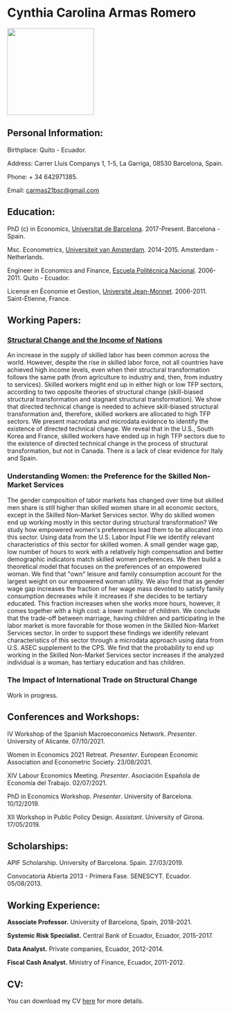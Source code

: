 # Cynthia Carolina Armas Romero

<img src="https://user-images.githubusercontent.com/69975099/137477687-5eb1f24a-8da1-405a-a9d9-039320578913.JPG" width="200" height="200">

## Personal Information:

Birthplace: Quito - Ecuador.

Address: Carrer Lluís Companys 1, 1-5, La Garriga, 08530 Barcelona, Spain.

Phone: + 34 642971385.

Email: carmas21bsc@gmail.com

## Education:

PhD (c) in Economics, [Universitat de Barcelona](https://www.ub.edu/school-economics/). 2017-Present. Barcelona - Spain.

Msc. Econometrics, [Universiteit van Amsterdam](https://ase.uva.nl/content/masters/econometrics/econometrics.html?cb#Econometrics). 2014-2015. Amsterdam - Netherlands.

Engineer in Economics and Finance, [Escuela Politécnica Nacional](https://www.epn.edu.ec/carrera-de-ingenieria-en-ciencias-economicas-y-financieras/). 2006-2011. Quito - Ecuador.

License en Économie et Gestion, [Université Jean-Monnet](https://se2.univ-st-etienne.fr/fr/etudier-a-se2/la-licence-d-economie.html). 2006-2011. Saint-Étienne, France.

## Working Papers:

### [Structural Change and the Income of Nations](https://papers.ssrn.com/sol3/papers.cfm?abstract_id=3855308)

An increase in the supply of skilled labor has been common across the world. However, despite the rise in skilled labor force, not all countries have achieved high income levels, even when their structural transformation follows the same path (from agriculture to industry and, then, from industry to services). Skilled workers might end up in either high or low TFP sectors, according to two opposite theories of structural change (skill-biased structural transformation and stagnant structural transformation). We show that directed technical change is needed to achieve skill-biased structural transformation and, therefore, skilled workers are allocated to high TFP sectors. We present macrodata and microdata evidence to identify the existence of directed technical change. We reveal that in the U.S., South Korea and France, skilled workers have ended up in high TFP sectors due to the existence of directed technical change in the process of structural transformation, but not in Canada. There is a lack of clear evidence for Italy and Spain.

### Understanding Women: the Preference for the Skilled Non-Market Services

The gender composition of labor markets has changed over time but skilled men share is still higher than skilled women share in all economic sectors, except in the Skilled Non-Market Services sector. Why do skilled women end up working mostly in this sector during structural transformation? We study how empowered women's preferences lead them to be allocated into this sector. Using data from the U.S. Labor Input File we identify relevant characteristics of this sector for skilled women. A small gender wage gap, low number of hours to work with a relatively high compensation and better demographic indicators match skilled women preferences. We then build a theoretical model that focuses on the preferences of an empowered woman. We find that "own" leisure and family consumption account for the largest weight on our empowered woman utility. We also find that as gender wage gap increases the fraction of her wage mass devoted to satisfy family consumption decreases while it increases if she decides to be tertiary educated. This fraction increases when she works more hours, however, it comes together with a high cost: a lower number of children. We conclude that the trade-off between marriage, having children and participating in the labor market is more favorable for those women in the Skilled Non-Market Services sector. In order to support these findings we identify relevant characteristics of this sector through a microdata approach using data from U.S. ASEC supplement to the CPS. We find that the probability to end up working in the Skilled Non-Market Services sector increases if the analyzed individual is a woman, has tertiary education and has children.

### The Impact of International Trade on Structural Change

Work in progress.


## Conferences and Workshops:

IV Workshop of the Spanish Macroeconomics Network. _Presenter_. University of Alicante. 07/10/2021.

Women in Economics 2021 Retreat. _Presenter_. European Economic Association and Econometric Society. 23/08/2021.

XIV Labour Economics Meeting. _Presenter_. Asociación Española de Economía del Trabajo. 02/07/2021.

PhD in Economics Workshop. _Presenter_. University of Barcelona. 10/12/2019.

XII Workshop in Public Policy Design. _Assistant_. University of Girona. 17/05/2019.


## Scholarships:

APIF Scholarship. University of Barcelona. Spain. 27/03/2019.

Convocatoria Abierta 2013 - Primera Fase. SENESCYT. Ecuador. 05/08/2013.


## Working Experience:

**Associate Professor.** University of Barcelona, Spain, 2018-2021.

**Systemic Risk Specialist.** Central Bank of Ecuador, Ecuador, 2015-2017.

**Data Analyst.** Private companies, Ecuador, 2012-2014.

**Fiscal Cash Analyst.** Ministry of Finance, Ecuador, 2011-2012.


## CV:

You can download my CV [here](https://drive.google.com/file/d/1cgT4aqNFHAHBXdIio_CrI82nTNCutQ6O/view) for more details.
